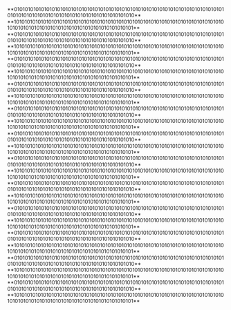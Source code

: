 <div style="font-size: 12px; line-height: 1.2;">
  **01010101010101010101010101010101010101010101010101010101010101010101010101010101010101010101010101010101010101010101010101010**
  **10101010101010101010101010101010101010101010101010101010101010101010101010101010101010101010101010101010101010101010101010101**
  **01010101010101010101010101010101010101010101010101010101010101010101010101010101010101010101010101010101010101010101010101010**
  **10101010101010101010101010101010101010101010101010101010101010101010101010101010101010101010101010101010101010101010101010101**
  **01010101010101010101010101010101010101010101010101010101010101010101010101010101010101010101010101010101010101010101010101010**
  **10101010101010101010101010101010101010101010101010101010101010101010101010101010101010101010101010101010101010101010101010101**
  **01010101010101010101010101010101010101010101010101010101010101010101010101010101010101010101010101010101010101010101010101010**
  **10101010101010101010101010101010101010101010101010101010101010101010101010101010101010101010101010101010101010101010101010101**
  **01010101010101010101010101010101010101010101010101010101010101010101010101010101010101010101010101010101010101010101010101010**
  **10101010101010101010101010101010101010101010101010101010101010101010101010101010101010101010101010101010101010101010101010101**
  **01010101010101010101010101010101010101010101010101010101010101010101010101010101010101010101010101010101010101010101010101010**
  **10101010101010101010101010101010101010101010101010101010101010101010101010101010101010101010101010101010101010101010101010101**
  **01010101010101010101010101010101010101010101010101010101010101010101010101010101010101010101010101010101010101010101010101010**
  **10101010101010101010101010101010101010101010101010101010101010101010101010101010101010101010101010101010101010101010101010101**
  **01010101010101010101010101010101010101010101010101010101010101010101010101010101010101010101010101010101010101010101010101010**
  **10101010101010101010101010101010101010101010101010101010101010101010101010101010101010101010101010101010101010101010101010101**
  **01010101010101010101010101010101010101010101010101010101010101010101010101010101010101010101010101010101010101010101010101010**
  **10101010101010101010101010101010101010101010101010101010101010101010101010101010101010101010101010101010101010101010101010101**
  **01010101010101010101010101010101010101010101010101010101010101010101010101010101010101010101010101010101010101010101010101010**
  **10101010101010101010101010101010101010101010101010101010101010101010101010101010101010101010101010101010101010101010101010101**
  **01010101010101010101010101010101010101010101010101010101010101010101010101010101010101010101010101010101010101010101010101010**
  **10101010101010101010101010101010101010101010101010101010101010101010101010101010101010101010101010101010101010101010101010101**
  **01010101010101010101010101010101010101010101010101010101010101010101010101010101010101010101010101010101010101010101010101010**
  **10101010101010101010101010101010101010101010101010101010101010101010101010101010101010101010101010101010101010101010101010101**
</div>
